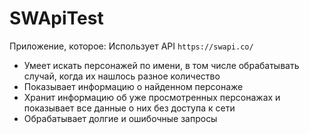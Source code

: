 # SWApiTest
Приложение, которое:
Использует API `https://swapi.co/`
* Умеет искать персонажей по имени, в том числе обрабатывать случай, когда их нашлось разное количество
* Показывает информацию о найденном персонаже
* Хранит информацию об уже просмотренных персонажах и показывает все данные о них без доступа к сети
* Обрабатывает долгие и ошибочные запросы  

